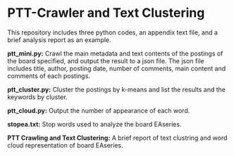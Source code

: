 # PTT-Crawler and Text Clustering
This repository includes three python codes, an appendix text file, and a brief analysis report as an example.

**ptt\_mini.py:** Crawl the main metadata and text contents of the postings of the board specified, and output the result to a json file. The json file includes title, author, posting date, number of comments, main content and comments of each postings.

**ptt\_cluster.py:** Cluster the postings by k-means and list the results and the keywords by cluster.

**ptt\_cloud.py:** Output the number of appearance of each word.


**stopea.txt:** Stop words used to analyze the board EAseries.  

**PTT Crawling and Text Clustering:** A brief report of text clustring and word cloud representation of board EAseries.

